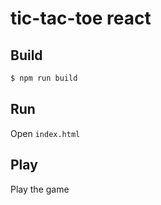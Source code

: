 # tic-tac-toe react

## Build
```bash
$ npm run build
```

## Run
Open `index.html`

## Play
Play the game
